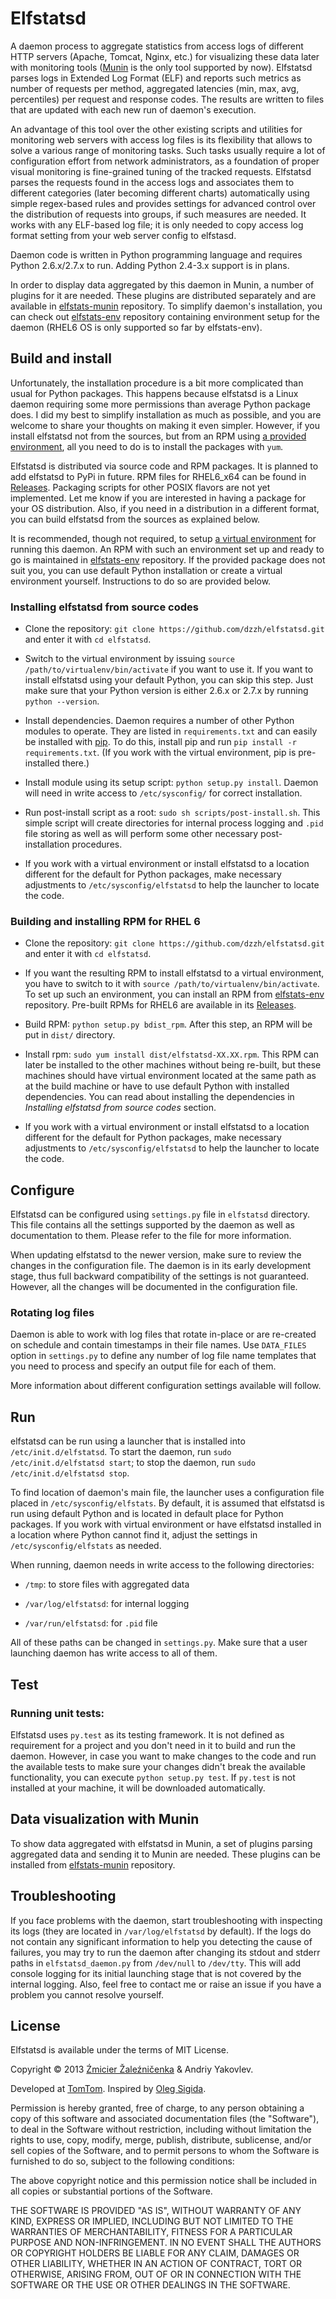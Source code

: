 # Elfstatsd

A daemon process to aggregate statistics from access logs of different HTTP servers (Apache, Tomcat, Nginx, etc.) for visualizing these data later with monitoring tools ([Munin](http://munin-monitoring.org) is the only tool supported by now). Elfstatsd parses logs in Extended Log Format (ELF) and reports such metrics as number of requests per method, aggregated latencies (min, max, avg, percentiles) per request and response codes. The results are written to files that are updated with each new run of daemon's execution. 

An advantage of this tool over the other existing scripts and utilities for monitoring web servers with access log files is its flexibility that allows to solve a various range of monitoring tasks. Such tasks usually require a lot of configuration effort from network administrators, as a foundation of proper visual monitoring is fine-grained tuning of the tracked requests. Elfstatsd parses the requests found in the access logs and associates them to different categories (later becoming different charts) automatically using simple regex-based rules and provides settings for advanced control over the distribution of requests into groups, if such measures are needed. It works with any ELF-based log file; it is only needed to copy access log format setting from your web server config to elfstasd.

Daemon code is written in Python programming language and requires Python 2.6.x/2.7.x to run. Adding Python 2.4-3.x support is in plans.

In order to display data aggregated by this daemon in Munin, a number of plugins for it are needed. These plugins are distributed separately and are available in [elfstats-munin](https://github.com/dzzh/elfstats-munin) repository. To simplify daemon's installation, you can check out [elfstats-env](https://github.com/dzzh/elfstats-env) repository containing environment setup for the daemon (RHEL6 OS is only supported so far by elfstats-env).

## Build and install

Unfortunately, the installation procedure is a bit more complicated than usual for Python packages. This happens because elfstatsd is a Linux daemon requiring some more permissions than average Python package does. I did my best to simplify installation as much as possible, and you are welcome to share your thoughts on making it even simpler. However, if you install elfstatsd not from the sources, but from an RPM using [a provided environment](https://github.com/dzzh/elfstats-env), all you need to do is to install the packages with `yum`.

Elfstatsd is distributed via source code and RPM packages. It is planned to add elfstatsd to PyPi in future. RPM files for RHEL6_x64 can be found in [Releases](https://github.com/dzzh/elfstatsd/releases). Packaging scripts for other POSIX flavors are not yet implemented. Let me know if you are interested in having a package for your OS distribution. Also, if you need in a distribution in a different format, you can build elfstatsd from the sources as explained below.

It is recommended, though not required, to setup [a virtual environment](http://www.virtualenv.org) for running this daemon. An RPM with such an environment set up and ready to go is maintained in [elfstats-env](https://github.com/dzzh/elfstats-env) repository. If the provided package does not suit you, you can use default Python installation or create a virtual environment yourself. Instructions to do so are provided below. 

### Installing elfstatsd from source codes

* Clone the repository: `git clone https://github.com/dzzh/elfstatsd.git` and enter it with `cd elfstatsd`.

* Switch to the virtual environment by issuing `source /path/to/virtualenv/bin/activate` if you want to use it. If you want to install elfstatsd using your default Python, you can skip this step. Just make sure that your Python version is either 2.6.x or 2.7.x by running `python --version`.

* Install dependencies. Daemon requires a number of other Python modules to operate. They are listed in `requirements.txt` and can easily be installed with [pip](www.pip-installer.org). To do this, install pip and run `pip install -r requirements.txt`. (If you work with the virtual environment, pip is pre-installed there.)

* Install module using its setup script: `python setup.py install`. Daemon will need in write access to `/etc/sysconfig/` for correct installation.

* Run post-install script as a root: `sudo sh scripts/post-install.sh`. This simple script will create directories for internal process logging and `.pid` file storing as well as will perform some other necessary post-installation procedures. 

* If you work with a virtual environment or install elfstatsd to a location different for the default for Python packages, make necessary adjustments to `/etc/sysconfig/elfstatsd` to help the launcher to locate the code.

### Building and installing RPM for RHEL 6

* Clone the repository: `git clone https://github.com/dzzh/elfstatsd.git` and enter it with `cd elfstatsd`.

* If you want the resulting RPM to install elfstatsd to a virtual environment, you have to switch to it with `source /path/to/virtualenv/bin/activate`. To set up such an environment, you can install an RPM from [elfstats-env](https://github.com/dzzh/elfstats-env) repository. Pre-built RPMs for RHEL6 are available in its [Releases](https://github.com/dzzh/elfstats-env/releases).

* Build RPM: `python setup.py bdist_rpm`. After this step, an RPM will be put in `dist/` directory.

* Install rpm: `sudo yum install dist/elfstatsd-XX.XX.rpm`. This RPM can later be installed to the other machines without being re-built, but these machines should have virtual environment located at the same path as at the build machine or have to use default Python with installed dependencies. You can read about installing the dependencies in _Installing elfstatsd from source codes_ section.

* If you work with a virtual environment or install elfstatsd to a location different for the default for Python packages, make necessary adjustments to `/etc/sysconfig/elfstatsd` to help the launcher to locate the code. 

## Configure

Elfstatsd can be configured using `settings.py` file in `elfstatsd` directory. This file contains all the settings supported by the daemon as well as documentation to them. Please refer to the file for more information.

When updating elfstatsd to the newer version, make sure to review the changes in the configuration file. The daemon is in its early development stage, thus full backward compatibility of the settings is not guaranteed. However, all the changes will be documented in the configuration file.

### Rotating log files

Daemon is able to work with log files that rotate in-place or are re-created on schedule and contain timestamps in their file names. Use `DATA_FILES` option in `settings.py` to define any number of log file name templates that you need to process and specify an output file for each of them.

More information about different configuration settings available will follow.

## Run

elfstatsd can be run using a launcher that is installed into `/etc/init.d/elfstatsd`. To start the daemon, run `sudo /etc/init.d/elfstatsd start`; to stop the daemon, run `sudo /etc/init.d/elfstatsd stop`. 

To find location of daemon's main file, the launcher uses a configuration file placed in `/etc/sysconfig/elfstats`. By default, it is assumed that elfstatsd is run using default Python and is located in default place for Python packages. If you work with virtual environment or have elfstatsd installed in a location where Python cannot find it, adjust the settings in `/etc/sysconfig/elfstats` as needed.

When running, daemon needs in write access to the following directories:

* `/tmp`: to store files with aggregated data

* `/var/log/elfstatsd`: for internal logging

* `/var/run/elfstatsd`: for `.pid` file

All of these paths can be changed in `settings.py`. Make sure that a user launching daemon has write access to all of them.

## Test

### Running unit tests:

Elfstatsd uses `py.test` as its testing framework. It is not defined as requirement for a project and you don't need in it to build and run the daemon. However, in case you want to make changes to the code and run the available tests to make sure your changes didn't break the available functionality, you can execute `python setup.py test`. If `py.test` is not installed at your machine, it will be downloaded automatically.


## Data visualization with Munin

To show data aggregated with elfstatsd in Munin, a set of plugins parsing aggregated data and sending it to Munin are needed. These plugins can be installed from [elfstats-munin](https://github.com/dzzh/elfstats-munin) repository.

## Troubleshooting

If you face problems with the daemon, start troubleshooting with inspecting its logs (they are located in `/var/log/elfstatsd` by default). If the logs do not contain any significant information to help you detecting the cause of failures, you may try to run the daemon after changing its stdout and stderr paths in `elfstatsd_daemon.py` from `/dev/null` to `/dev/tty`. This will add console logging for its initial launching stage that is not covered by the internal logging. Also, feel free to contact me or raise an issue if you have a problem you cannot resolve yourself.

## License

Elfstatsd is available under the terms of MIT License.

Copyright © 2013 [Źmicier Žaleźničenka][me] & Andriy Yakovlev.

Developed at [TomTom](http://tomtom.com). Inspired by [Oleg Sigida](http://linkedin.com/in/olegsigida/).

Permission is hereby granted, free of charge, to any person obtaining a copy
of this software and associated documentation files (the "Software"), to deal
in the Software without restriction, including without limitation the rights
to use, copy, modify, merge, publish, distribute, sublicense, and/or sell
copies of the Software, and to permit persons to whom the Software is
furnished to do so, subject to the following conditions:

The above copyright notice and this permission notice shall be included in
all copies or substantial portions of the Software.

THE SOFTWARE IS PROVIDED "AS IS", WITHOUT WARRANTY OF ANY KIND, EXPRESS OR
IMPLIED, INCLUDING BUT NOT LIMITED TO THE WARRANTIES OF MERCHANTABILITY,
FITNESS FOR A PARTICULAR PURPOSE AND NON-INFRINGEMENT. IN NO EVENT SHALL THE
AUTHORS OR COPYRIGHT HOLDERS BE LIABLE FOR ANY CLAIM, DAMAGES OR OTHER
LIABILITY, WHETHER IN AN ACTION OF CONTRACT, TORT OR OTHERWISE, ARISING FROM,
OUT OF OR IN CONNECTION WITH THE SOFTWARE OR THE USE OR OTHER DEALINGS IN
THE SOFTWARE.

[me]: https://github.com/dzzh